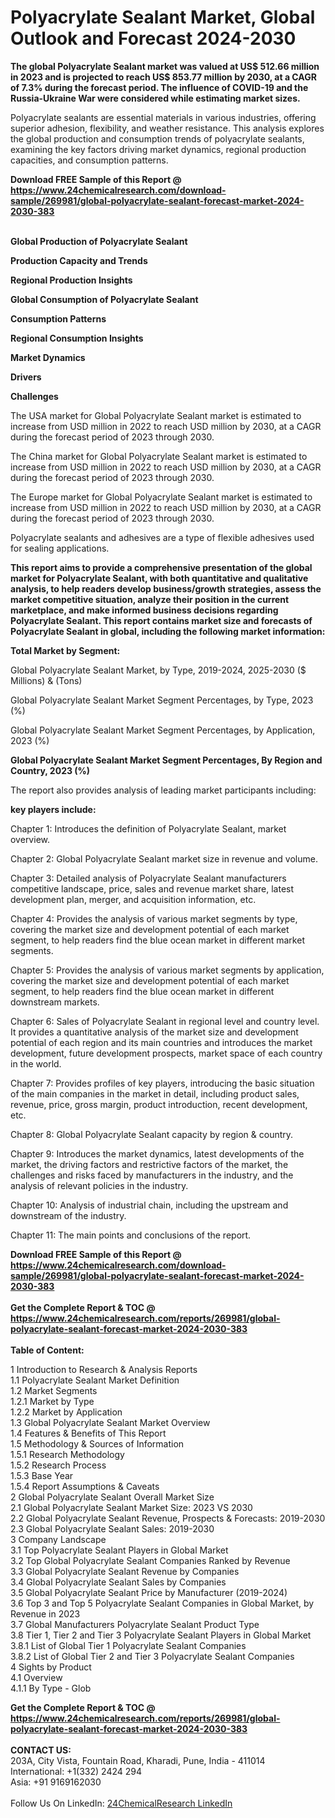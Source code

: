 <h1>Polyacrylate Sealant Market, Global Outlook and Forecast 2024-2030</h1><p><strong>The global Polyacrylate Sealant market was valued at US$ 512.66 million in 2023 and is projected to reach US$ 853.77 million by 2030, at a CAGR of 7.3% during the forecast period. The influence of COVID-19 and the Russia-Ukraine War were considered while estimating market sizes.</strong></p><p>
</p><p>Polyacrylate sealants are essential materials in various industries, offering superior adhesion, flexibility, and weather resistance. This analysis explores the global production and consumption trends of polyacrylate sealants, examining the key factors driving market dynamics, regional production capacities, and consumption patterns.</p><div><b>Download FREE Sample of this Report @ 
            <a href="https://www.24chemicalresearch.com/download-sample/269981/global-polyacrylate-sealant-forecast-market-2024-2030-383">
            https://www.24chemicalresearch.com/download-sample/269981/global-polyacrylate-sealant-forecast-market-2024-2030-383</a></b></div><br><p>
</p><p><strong>Global Production of Polyacrylate Sealant</strong></p><p>
</p><p><strong>Production Capacity and Trends</strong></p><p>
</p><p>
</p><p><strong>Regional Production Insights</strong></p><p>
</p><p>
</p><p><strong>Global Consumption of Polyacrylate Sealant</strong></p><p>
</p><p><strong>Consumption Patterns</strong></p><p>
</p><p>
</p><p><strong>Regional Consumption Insights</strong></p><p>
</p><p>
</p><p><strong>Market Dynamics</strong></p><p>
</p><p><strong>Drivers</strong></p><p>
</p><p>
</p><p><strong>Challenges</strong></p><p>
</p><p>
</p><p>The USA market for Global Polyacrylate Sealant market is estimated to increase from USD million in 2022 to reach USD million by 2030, at a CAGR during the forecast period of 2023 through 2030.</p><p>
</p><p>The China market for Global Polyacrylate Sealant market is estimated to increase from USD million in 2022 to reach USD million by 2030, at a CAGR during the forecast period of 2023 through 2030.</p><p>
</p><p>The Europe market for Global Polyacrylate Sealant market is estimated to increase from USD million in 2022 to reach USD million by 2030, at a CAGR during the forecast period of 2023 through 2030.</p><p>
Polyacrylate sealants and adhesives are a type of flexible adhesives used for sealing applications.</p><p>
<strong>This report aims to provide a comprehensive presentation of the global market for Polyacrylate Sealant, with both quantitative and qualitative analysis, to help readers develop business/growth strategies, assess the market competitive situation, analyze their position in the current marketplace, and make informed business decisions regarding Polyacrylate Sealant. This report contains market size and forecasts of Polyacrylate Sealant in global, including the following market information:</strong></p><p>
</p><p>
<strong>Total Market by Segment:</strong></p><p>
Global Polyacrylate Sealant Market, by Type, 2019-2024, 2025-2030 ($ Millions) &amp; (Tons)</p><p>
Global Polyacrylate Sealant Market Segment Percentages, by Type, 2023 (%)</p><p>
</p><p>
Global Polyacrylate Sealant Market Segment Percentages, by Application, 2023 (%)</p><p>
</p><p>
<strong>Global Polyacrylate Sealant Market Segment Percentages, By Region and Country, 2023 (%)</strong></p><p>
</p><p>
The report also provides analysis of leading market participants including:</p><p>
</p><p>
</p><p><strong>key players include:</strong></p><p>
</p><p>
Chapter 1: Introduces the definition of Polyacrylate Sealant, market overview.</p><p>
Chapter 2: Global Polyacrylate Sealant market size in revenue and volume.</p><p>
Chapter 3: Detailed analysis of Polyacrylate Sealant manufacturers competitive landscape, price, sales and revenue market share, latest development plan, merger, and acquisition information, etc.</p><p>
Chapter 4: Provides the analysis of various market segments by type, covering the market size and development potential of each market segment, to help readers find the blue ocean market in different market segments.</p><p>
Chapter 5: Provides the analysis of various market segments by application, covering the market size and development potential of each market segment, to help readers find the blue ocean market in different downstream markets.</p><p>
Chapter 6: Sales of Polyacrylate Sealant in regional level and country level. It provides a quantitative analysis of the market size and development potential of each region and its main countries and introduces the market development, future development prospects, market space of each country in the world.</p><p>
Chapter 7: Provides profiles of key players, introducing the basic situation of the main companies in the market in detail, including product sales, revenue, price, gross margin, product introduction, recent development, etc.</p><p>
Chapter 8: Global Polyacrylate Sealant capacity by region &amp; country.</p><p>
Chapter 9: Introduces the market dynamics, latest developments of the market, the driving factors and restrictive factors of the market, the challenges and risks faced by manufacturers in the industry, and the analysis of relevant policies in the industry.</p><p>
Chapter 10: Analysis of industrial chain, including the upstream and downstream of the industry.</p><p>
Chapter 11: The main points and conclusions of the report.</p><div><b>Download FREE Sample of this Report @ 
            <a href="https://www.24chemicalresearch.com/download-sample/269981/global-polyacrylate-sealant-forecast-market-2024-2030-383">
            https://www.24chemicalresearch.com/download-sample/269981/global-polyacrylate-sealant-forecast-market-2024-2030-383</a></b></div><br><div><b>Get the Complete Report & TOC @ 
            <a href="https://www.24chemicalresearch.com/reports/269981/global-polyacrylate-sealant-forecast-market-2024-2030-383">
            https://www.24chemicalresearch.com/reports/269981/global-polyacrylate-sealant-forecast-market-2024-2030-383</a></b></div><br>
            <b>Table of Content:</b><p>1 Introduction to Research & Analysis Reports<br />
    1.1 Polyacrylate Sealant Market Definition<br />
    1.2 Market Segments<br />
        1.2.1 Market by Type<br />
        1.2.2 Market by Application<br />
    1.3 Global Polyacrylate Sealant Market Overview<br />
    1.4 Features & Benefits of This Report<br />
    1.5 Methodology & Sources of Information<br />
        1.5.1 Research Methodology<br />
        1.5.2 Research Process<br />
        1.5.3 Base Year<br />
        1.5.4 Report Assumptions & Caveats<br />
2 Global Polyacrylate Sealant Overall Market Size<br />
    2.1 Global Polyacrylate Sealant Market Size: 2023 VS 2030<br />
    2.2 Global Polyacrylate Sealant Revenue, Prospects & Forecasts: 2019-2030<br />
    2.3 Global Polyacrylate Sealant Sales: 2019-2030<br />
3 Company Landscape<br />
    3.1 Top Polyacrylate Sealant Players in Global Market<br />
    3.2 Top Global Polyacrylate Sealant Companies Ranked by Revenue<br />
    3.3 Global Polyacrylate Sealant Revenue by Companies<br />
    3.4 Global Polyacrylate Sealant Sales by Companies<br />
    3.5 Global Polyacrylate Sealant Price by Manufacturer (2019-2024)<br />
    3.6 Top 3 and Top 5 Polyacrylate Sealant Companies in Global Market, by Revenue in 2023<br />
    3.7 Global Manufacturers Polyacrylate Sealant Product Type<br />
    3.8 Tier 1, Tier 2 and Tier 3 Polyacrylate Sealant Players in Global Market<br />
        3.8.1 List of Global Tier 1 Polyacrylate Sealant Companies<br />
        3.8.2 List of Global Tier 2 and Tier 3 Polyacrylate Sealant Companies<br />
4 Sights by Product<br />
    4.1 Overview<br />
        4.1.1 By Type - Glob</p><div><b>Get the Complete Report & TOC @ 
            <a href="https://www.24chemicalresearch.com/reports/269981/global-polyacrylate-sealant-forecast-market-2024-2030-383">
            https://www.24chemicalresearch.com/reports/269981/global-polyacrylate-sealant-forecast-market-2024-2030-383</a></b></div><br><b>CONTACT US:</b><br>
            203A, City Vista, Fountain Road, Kharadi, Pune, India - 411014<br>
            International: +1(332) 2424 294<br>
            Asia: +91 9169162030 <br><br>
            Follow Us On LinkedIn: <a href="https://www.linkedin.com/company/24chemicalresearch/">24ChemicalResearch LinkedIn</a>
